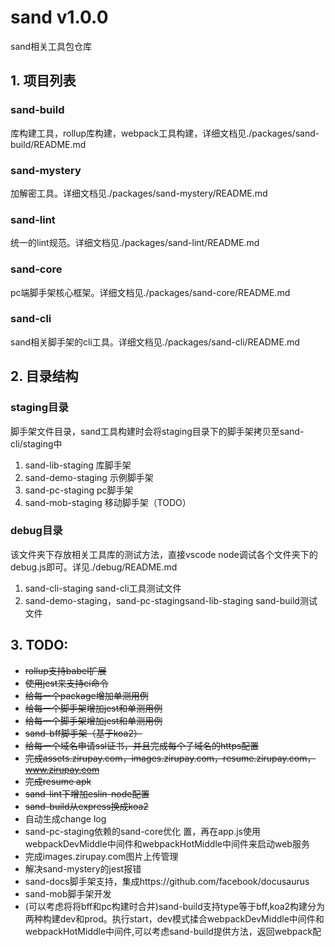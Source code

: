 # sand v1.0.0 
sand相关工具包仓库

## 1. 项目列表
### sand-build
库构建工具，rollup库构建，webpack工具构建，详细文档见./packages/sand-build/README.md
### sand-mystery
加解密工具。详细文档见./packages/sand-mystery/README.md
### sand-lint
统一的lint规范。详细文档见./packages/sand-lint/README.md
### sand-core
pc端脚手架核心框架。详细文档见./packages/sand-core/README.md
### sand-cli
sand相关脚手架的cli工具。详细文档见./packages/sand-cli/README.md

## 2. 目录结构
### staging目录
脚手架文件目录，sand工具构建时会将staging目录下的脚手架拷贝至sand-cli/staging中
1. sand-lib-staging 库脚手架
2. sand-demo-staging 示例脚手架
3. sand-pc-staging pc脚手架
4. sand-mob-staging 移动脚手架（TODO）
### debug目录
该文件夹下存放相关工具库的测试方法，直接vscode node调试各个文件夹下的debug.js即可。详见./debug/README.md
1. sand-cli-staging sand-cli工具测试文件
2. sand-demo-staging，sand-pc-stagingsand-lib-staging sand-build测试文件

## 3. TODO:
- ~~rollup支持babel扩展~~
- ~~使用jest来支持ci命令~~
- ~~给每一个package增加单测用例~~
- ~~给每一个脚手架增加jest和单测用例~~
- ~~给每一个脚手架增加jest和单测用例~~
- ~~sand-bff脚手架（基于koa2）~~
- ~~给每一个域名申请ssl证书，并且完成每个子域名的https配置~~
- ~~完成assets.zirupay.com，images.zirupay.com，resume.zirupay.com，www.zirupay.com~~
- ~~完成resume apk~~
- ~~sand-lint下增加eslin-node配置~~
- ~~sand-build从express换成koa2~~
- 自动生成change log
- sand-pc-staging依赖的sand-core优化
置，再在app.js使用webpackDevMiddle中间件和webpackHotMiddle中间件来启动web服务
- 完成images.zirupay.com图片上传管理
- 解决sand-mystery的jest报错
- sand-docs脚手架支持，集成https://github.com/facebook/docusaurus
- sand-mob脚手架开发
- (可以考虑将将bff和pc构建时合并)sand-build支持type等于bff,koa2构建分为两种构建dev和prod。执行start，dev模式揉合webpackDevMiddle中间件和webpackHotMiddle中间件,可以考虑sand-build提供方法，返回webpack配
